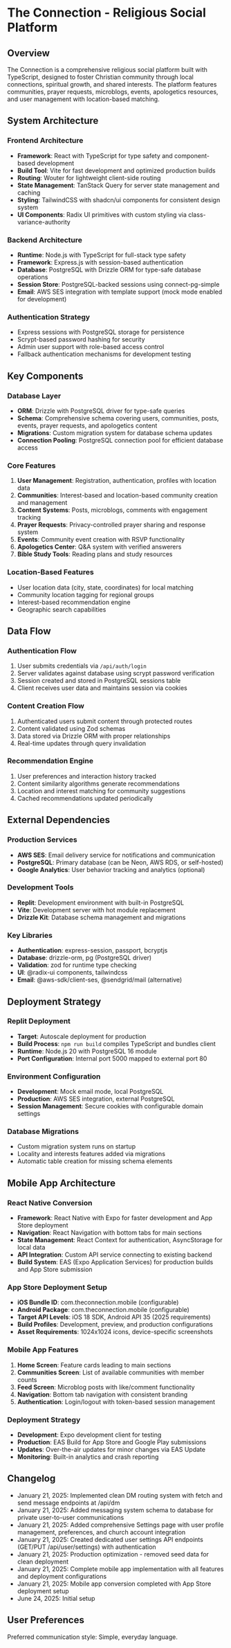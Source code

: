 # The Connection - Religious Social Platform

## Overview
The Connection is a comprehensive religious social platform built with TypeScript, designed to foster Christian community through local connections, spiritual growth, and shared interests. The platform features communities, prayer requests, microblogs, events, apologetics resources, and user management with location-based matching.

## System Architecture

### Frontend Architecture
- **Framework**: React with TypeScript for type safety and component-based development
- **Build Tool**: Vite for fast development and optimized production builds
- **Routing**: Wouter for lightweight client-side routing
- **State Management**: TanStack Query for server state management and caching
- **Styling**: TailwindCSS with shadcn/ui components for consistent design system
- **UI Components**: Radix UI primitives with custom styling via class-variance-authority

### Backend Architecture
- **Runtime**: Node.js with TypeScript for full-stack type safety
- **Framework**: Express.js with session-based authentication
- **Database**: PostgreSQL with Drizzle ORM for type-safe database operations
- **Session Store**: PostgreSQL-backed sessions using connect-pg-simple
- **Email**: AWS SES integration with template support (mock mode enabled for development)

### Authentication Strategy
- Express sessions with PostgreSQL storage for persistence
- Scrypt-based password hashing for security
- Admin user support with role-based access control
- Fallback authentication mechanisms for development testing

## Key Components

### Database Layer
- **ORM**: Drizzle with PostgreSQL driver for type-safe queries
- **Schema**: Comprehensive schema covering users, communities, posts, events, prayer requests, and apologetics content
- **Migrations**: Custom migration system for database schema updates
- **Connection Pooling**: PostgreSQL connection pool for efficient database access

### Core Features
1. **User Management**: Registration, authentication, profiles with location data
2. **Communities**: Interest-based and location-based community creation and management
3. **Content Systems**: Posts, microblogs, comments with engagement tracking
4. **Prayer Requests**: Privacy-controlled prayer sharing and response system
5. **Events**: Community event creation with RSVP functionality
6. **Apologetics Center**: Q&A system with verified answerers
7. **Bible Study Tools**: Reading plans and study resources

### Location-Based Features
- User location data (city, state, coordinates) for local matching
- Community location tagging for regional groups
- Interest-based recommendation engine
- Geographic search capabilities

## Data Flow

### Authentication Flow
1. User submits credentials via `/api/auth/login`
2. Server validates against database using scrypt password verification
3. Session created and stored in PostgreSQL sessions table
4. Client receives user data and maintains session via cookies

### Content Creation Flow
1. Authenticated users submit content through protected routes
2. Content validated using Zod schemas
3. Data stored via Drizzle ORM with proper relationships
4. Real-time updates through query invalidation

### Recommendation Engine
1. User preferences and interaction history tracked
2. Content similarity algorithms generate recommendations
3. Location and interest matching for community suggestions
4. Cached recommendations updated periodically

## External Dependencies

### Production Services
- **AWS SES**: Email delivery service for notifications and communication
- **PostgreSQL**: Primary database (can be Neon, AWS RDS, or self-hosted)
- **Google Analytics**: User behavior tracking and analytics (optional)

### Development Tools
- **Replit**: Development environment with built-in PostgreSQL
- **Vite**: Development server with hot module replacement
- **Drizzle Kit**: Database schema management and migrations

### Key Libraries
- **Authentication**: express-session, passport, bcryptjs
- **Database**: drizzle-orm, pg (PostgreSQL driver)
- **Validation**: zod for runtime type checking
- **UI**: @radix-ui components, tailwindcss
- **Email**: @aws-sdk/client-ses, @sendgrid/mail (alternative)

## Deployment Strategy

### Replit Deployment
- **Target**: Autoscale deployment for production
- **Build Process**: `npm run build` compiles TypeScript and bundles client
- **Runtime**: Node.js 20 with PostgreSQL 16 module
- **Port Configuration**: Internal port 5000 mapped to external port 80

### Environment Configuration
- **Development**: Mock email mode, local PostgreSQL
- **Production**: AWS SES integration, external PostgreSQL
- **Session Management**: Secure cookies with configurable domain settings

### Database Migrations
- Custom migration system runs on startup
- Locality and interests features added via migrations
- Automatic table creation for missing schema elements

## Mobile App Architecture

### React Native Conversion
- **Framework**: React Native with Expo for faster development and App Store deployment
- **Navigation**: React Navigation with bottom tabs for main sections
- **State Management**: React Context for authentication, AsyncStorage for local data
- **API Integration**: Custom API service connecting to existing backend
- **Build System**: EAS (Expo Application Services) for production builds and App Store submission

### App Store Deployment Setup
- **iOS Bundle ID**: com.theconnection.mobile (configurable)
- **Android Package**: com.theconnection.mobile (configurable)  
- **Target API Levels**: iOS 18 SDK, Android API 35 (2025 requirements)
- **Build Profiles**: Development, preview, and production configurations
- **Asset Requirements**: 1024x1024 icons, device-specific screenshots

### Mobile App Features
1. **Home Screen**: Feature cards leading to main sections
2. **Communities Screen**: List of available communities with member counts
3. **Feed Screen**: Microblog posts with like/comment functionality
4. **Navigation**: Bottom tab navigation with consistent branding
5. **Authentication**: Login/logout with token-based session management

### Deployment Strategy
- **Development**: Expo development client for testing
- **Production**: EAS Build for App Store and Google Play submissions
- **Updates**: Over-the-air updates for minor changes via EAS Update
- **Monitoring**: Built-in analytics and crash reporting

## Changelog
- January 21, 2025: Implemented clean DM routing system with fetch and send message endpoints at /api/dm
- January 21, 2025: Added messaging system schema to database for private user-to-user communications
- January 21, 2025: Added comprehensive Settings page with user profile management, preferences, and church account integration
- January 21, 2025: Created dedicated user settings API endpoints (GET/PUT /api/user/settings) with authentication
- January 21, 2025: Production optimization - removed seed data for clean deployment
- January 21, 2025: Complete mobile app implementation with all features and deployment configurations
- January 21, 2025: Mobile app conversion completed with App Store deployment setup
- June 24, 2025: Initial setup

## User Preferences
Preferred communication style: Simple, everyday language.